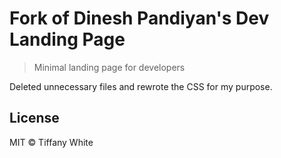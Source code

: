 # Fork of Dinesh Pandiyan's Dev Landing Page

> Minimal landing page for developers

Deleted unnecessary files and rewrote the CSS for my purpose.

## License

MIT © Tiffany White
